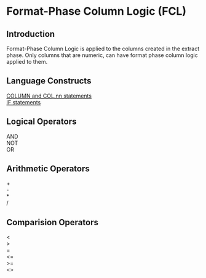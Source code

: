 # Format-Phase Column Logic (FCL)

## Introduction

Format-Phase Column Logic is applied to the columns created in the extract phase. Only columns that are numeric, can have format phase column logic applied to them.

## Language Constructs

[COLUMN and COL.nn statements](./LogicText/ColumnStatementFCL.md)  
[IF statements](./LogicText/IFstatementsFCL.md)

## Logical Operators

AND  
NOT  
OR  

## Arithmetic Operators

\+  
\-  
\*  
/  

## Comparision Operators

\<  
\>  
\=  
\<=  
\>=  
\<>  
